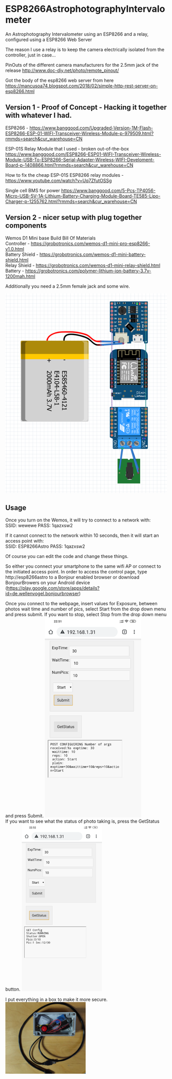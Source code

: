 # ESP8266AstrophotographyIntervalometer
An Astrophotography Intervalometer using an ESP8266 and a relay, configured using a ESP8266 Web Server

The reason I use a relay is to keep the camera electrically isolated from the controller, just in case... 

PinOuts of the different camera manufacturers for the 2.5mm jack of the release
http://www.doc-diy.net/photo/remote_pinout/

Got the body of the esp8266 web server from here
https://mancusoa74.blogspot.com/2018/02/simple-http-rest-server-on-esp8266.html

## Version 1 - Proof of Concept - Hacking it together with whatever I had.
ESP8266 - 
https://www.banggood.com/Upgraded-Version-1M-Flash-ESP8266-ESP-01-WIFI-Transceiver-Wireless-Module-p-979509.html?rmmds=search&cur_warehouse=CN  

ESP-01S Relay Module that I used - broken out-of-the-box
https://www.banggood.com/ESP8266-ESP01-WIFI-Transceiver-Wireless-Module-USB-To-ESP8266-Serial-Adapter-Wireless-WIFI-Develoment-Board-p-1408866.html?rmmds=search&cur_warehouse=CN
  
How to fix the cheap ESP-01S ESP8266 relay modules - https://www.youtube.com/watch?v=Uq7ZfutOSSg 

Single cell BMS for power
https://www.banggood.com/5-Pcs-TP4056-Micro-USB-5V-1A-Lithium-Battery-Charging-Module-Board-TE585-Lipo-Charger-p-1255762.html?rmmds=search&cur_warehouse=CN

## Version 2 - nicer setup with plug together components
Wemos D1 Mini base Build Bill Of Materials  
Controller - https://grobotronics.com/wemos-d1-mini-pro-esp8266-v1.0.html  
Battery Shield - https://grobotronics.com/wemos-d1-mini-battery-shield.html  
Relay Shield - https://grobotronics.com/wemos-d1-mini-relay-shield.html  
Battery - https://grobotronics.com/polymer-lithium-ion-battery-3.7v-1200mah.html  

Additionally you need a 2.5mm female jack and some wire.

![Wemos Schematic](https://github.com/DennisStav/ESP8266AstrophotographyIntervalometer/blob/master/photos/WemosSchematic.png)  

## Usage
Once you turn on the Wemos, it will try to connect to a network with:  
SSID: wewewe
PASS: 1qazxsw2    
  
If it cannot connect to the network  within 10 seconds, then it will start an access point with:  
SSID: ESP8266Astro
PASS: 1qazxsw2  

Of course you can edit the code and change these things.  

So either you connect your smartphone to the same wifi AP or connect to the initiated access point. 
In order to access the control page, type http://esp8266astro to a Bonjour enabled browser or download BonjourBrowers on your Android device (https://play.google.com/store/apps/details?id=de.wellenvogel.bonjourbrowser)  

<div>
Once you connect to the webpage, insert values for Exposure, between photos wait time and number of pics, select Start from the drop down menu and press submit. If you want to stop, select Stop from the drop down menu and press Submit. 
<img src="photos/StartRun.png" alt="Starting Intervalometer" width="300"/>
<br></div>  
    
<div>
If you want to see what the status of photo taking is, press the GetStatus button.  
<img src="photos/GetStatus.png" alt="Getting Status" width="250"/>
</div>
  
I put everything in a box to make it more secure. 
<img src="photos/InABox.jpg " alt="All In a Box" width="250"/>







